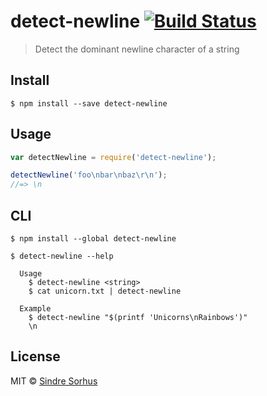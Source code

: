 # detect-newline [![Build Status](https://travis-ci.org/sindresorhus/detect-newline.svg?branch=master)](https://travis-ci.org/sindresorhus/detect-newline)

> Detect the dominant newline character of a string


## Install

```
$ npm install --save detect-newline
```


## Usage

```js
var detectNewline = require('detect-newline');

detectNewline('foo\nbar\nbaz\r\n');
//=> \n
```


## CLI

```
$ npm install --global detect-newline
```

```
$ detect-newline --help

  Usage
    $ detect-newline <string>
    $ cat unicorn.txt | detect-newline

  Example
    $ detect-newline "$(printf 'Unicorns\nRainbows')"
    \n
```


## License

MIT © [Sindre Sorhus](http://sindresorhus.com)
